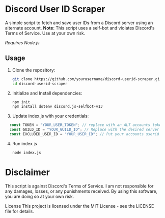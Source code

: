 # Discord User ID Scraper

A simple script to fetch and save user IDs from a Discord server using an alternate account. **Note:** This script uses a self-bot and violates Discord's Terms of Service. Use at your own risk.

*Requires Node.js*

## Usage

1. Clone the repository:
   ```sh
   git clone https://github.com/yourusername/discord-userid-scraper.git
   cd discord-userid-scraper
   ```
2. Initialize and Install dependencies:
    ```sh
    npm init
    npm install dotenv discord.js-selfbot-v13
    ```
3. Update index.js with your credentials:
  ```js
    const TOKEN = "YOUR_USER_TOKEN"; // replace with an ALT accounts token.
    const GUILD_ID = "YOUR_GUILD_ID"; // Replace with the desired server id (the account must be in the server also called guild_id in this case)
    const EXCLUDED_USER_ID = "YOUR_USER_ID"; // Put your accounts userid here if you don't want it included.
  ```
4. Run index.js
    ```sh
    node index.js
    ```
# Disclaimer
This script is against Discord's Terms of Service. I am not responsible for any damages, losses, or any punishments received. By using this software, you are doing so at your own risk.

License
This project is licensed under the MIT License - see the LICENSE file for details.

